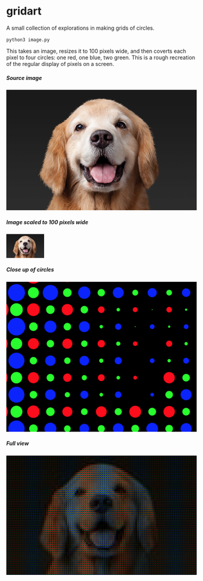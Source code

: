 # gridart

A small collection of explorations in making grids of circles.

```
python3 image.py
```
This takes an image, resizes it to 100 pixels wide, and then coverts each pixel to four circles: one red, one blue, two green. This is a rough recreation of the regular display of pixels on a screen.

##### Source image
![source_dog]

[source_dog]: ./images/source_dog.jpg

##### Image scaled to 100 pixels wide
![source_100]

[source_100]: ./images/source_100.jpg

##### Close up of circles
![dog_zoomed_in]

[dog_zoomed_in]: ./images/dog_zoomed_in.png

##### Full view
![dog_full]

[dog_full]: ./images/dog_full.png
